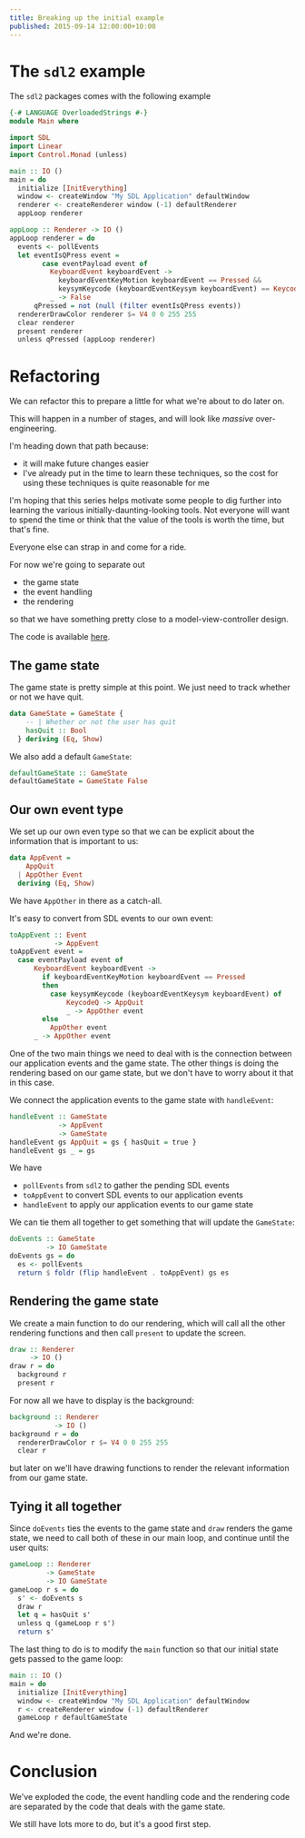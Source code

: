 ```yaml
---
title: Breaking up the initial example
published: 2015-09-14 12:00:00+10:00
---
```

# The `sdl2` example

The `sdl2` packages comes with the following example

```haskell
{-# LANGUAGE OverloadedStrings #-}
module Main where

import SDL
import Linear
import Control.Monad (unless)

main :: IO ()
main = do
  initialize [InitEverything]
  window <- createWindow "My SDL Application" defaultWindow
  renderer <- createRenderer window (-1) defaultRenderer
  appLoop renderer

appLoop :: Renderer -> IO ()
appLoop renderer = do
  events <- pollEvents
  let eventIsQPress event =
        case eventPayload event of
          KeyboardEvent keyboardEvent ->
            keyboardEventKeyMotion keyboardEvent == Pressed &&
            keysymKeycode (keyboardEventKeysym keyboardEvent) == KeycodeQ
          _ -> False
      qPressed = not (null (filter eventIsQPress events))
  rendererDrawColor renderer $= V4 0 0 255 255
  clear renderer
  present renderer
  unless qPressed (appLoop renderer)
```

# Refactoring

We can refactor this to prepare a little for what we're about to do later on.

This will happen in a number of stages, and will look like _massive_ over-engineering.

I'm heading down that path because:

- it will make future changes easier
- I've already put in the time to learn these techniques, so the cost for using these techniques is quite reasonable for me

I'm hoping that this series helps motivate some people to dig further into learning the various initially-daunting-looking tools.
Not everyone will want to spend the time or think that the value of the tools is worth the time, but that's fine.

Everyone else can strap in and come for a ride.

For now we're going to separate out

- the game
state
- the event handling
- the rendering

so that we have something pretty close to a model-view-controller design.

The code is available [here](https://github.com/dalaing/falling-blocks/tree/master/code/part1/refactor).

## The game state

The game state is pretty simple at this point.
We just need to track whether or not we have quit.

```haskell
data GameState = GameState {
    -- | Whether or not the user has quit
    hasQuit :: Bool
  } deriving (Eq, Show)
```

We also add a default `GameState`:
```haskell
defaultGameState :: GameState
defaultGameState = GameState False
```

## Our own event type

We set up our own even type so that we can be explicit about the information that is important to us:
```haskell
data AppEvent =
    AppQuit
  | AppOther Event
  deriving (Eq, Show)
```

We have `AppOther` in there as a catch-all.

It's easy to convert from SDL events to our own event:
```haskell
toAppEvent :: Event
           -> AppEvent
toAppEvent event =
  case eventPayload event of
      KeyboardEvent keyboardEvent ->
        if keyboardEventKeyMotion keyboardEvent == Pressed
        then
          case keysymKeycode (keyboardEventKeysym keyboardEvent) of
              KeycodeQ -> AppQuit
              _ -> AppOther event
        else
          AppOther event
      _ -> AppOther event
```

One of the two main things we need to deal with is the connection between our application events and the game state.
The other things is doing the rendering based on our game state, but we don't have to worry about it that in this case.

We connect the application events to the game state with `handleEvent`:
```haskell
handleEvent :: GameState
            -> AppEvent
            -> GameState
handleEvent gs AppQuit = gs { hasQuit = true }
handleEvent gs _ = gs
```

We have 

- `pollEvents` from `sdl2` to gather the pending SDL events
- `toAppEvent` to convert SDL events to our application events
- `handleEvent` to apply our application events to our game state

We can tie them all together to get something that will update the `GameState`:
```haskell
doEvents :: GameState
         -> IO GameState
doEvents gs = do
  es <- pollEvents
  return $ foldr (flip handleEvent . toAppEvent) gs es
```

## Rendering the game state

We create a main function to do our rendering, which will call all the other rendering functions and then call `present` to update the screen.
```haskell
draw :: Renderer
     -> IO ()
draw r = do
  background r
  present r
```

For now all we have to display is the background:
```haskell
background :: Renderer
           -> IO ()
background r = do
  rendererDrawColor r $= V4 0 0 255 255
  clear r
```
but later on we'll have drawing functions to render the relevant information from our game state.

## Tying it all together

Since `doEvents` ties the events to the game state and `draw` renders the game state, we need to call both of these in our main loop, and continue until the user quits:

```haskell
gameLoop :: Renderer
         -> GameState
         -> IO GameState
gameLoop r s = do
  s' <- doEvents s
  draw r
  let q = hasQuit s'
  unless q (gameLoop r s')
  return s'
```

The last thing to do is to modify the `main` function so that our initial state gets passed to the game loop:
```haskell
main :: IO ()
main = do
  initialize [InitEverything]
  window <- createWindow "My SDL Application" defaultWindow
  r <- createRenderer window (-1) defaultRenderer
  gameLoop r defaultGameState
```

And we're done.

# Conclusion

We've exploded the code, the event handling code and the rendering code are separated by the code that deals with the game state.

We still have lots more to do, but it's a good first step.
